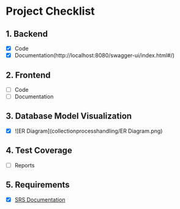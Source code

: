 
# Project Checklist

## 1. Backend
- [x] Code
- [x] Documentation(http://localhost:8080/swagger-ui/index.html#/)

## 2. Frontend
- [ ] Code
- [ ] Documentation

## 3. Database Model Visualization
- [x] ![ER Diagram](collectionprocesshandling/ER Diagram.png)

## 4. Test Coverage
- [ ] Reports

## 5. Requirements
- [x] [SRS Documentation](https://github.com/Saisri-Gajula/Capstone-Project/tree/main#readme)
